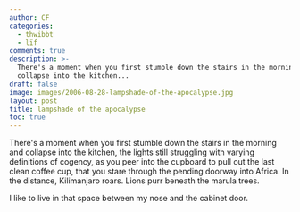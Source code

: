 ```yaml
---
author: CF
categories:
  - thwibbt
  - lïf
comments: true
description: >-
  There's a moment when you first stumble down the stairs in the morning and
  collapse into the kitchen...
draft: false
image: images/2006-08-28-lampshade-of-the-apocalypse.jpg
layout: post
title: lampshade of the apocalypse
toc: true
---
```

    
There's a moment when you first stumble down the stairs in the morning and collapse into the kitchen, the lights still struggling with varying definitions of cogency, as you peer into the cupboard to pull out the last clean coffee cup, that you stare through the pending doorway into Africa. In the distance, Kilimanjaro roars. Lions purr beneath the marula trees.    
    
I like to live in that space between my nose and the cabinet door.    

